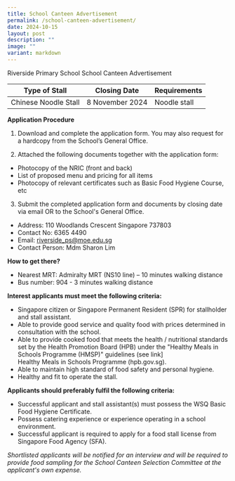 ```yaml
---
title: School Canteen Advertisement
permalink: /school-canteen-advertisement/
date: 2024-10-15
layout: post
description: ""
image: ""
variant: markdown
---
```

Riverside Primary School School Canteen Advertisement

| Type of Stall | Closing Date | Requirements |
| -------- | -------- | -------- |
| Chinese Noodle Stall | 8 November 2024 | Noodle stall|

**Application Procedure**

1. Download and complete the application form. You may also request for a hardcopy from the School’s General Office.


2. Attached the following documents together with the application form:
* Photocopy of the NRIC (front and back)
* List of proposed menu and pricing for all items
* Photocopy of relevant certificates such as Basic Food Hygiene Course, etc

3. Submit the completed application form and documents by closing date via email OR to the School's General Office.

* Address: 110 Woodlands Crescent Singapore 737803 
* Contact No: 6365 4490
* Email: riverside_ps@moe.edu.sg
* Contact Person: Mdm Sharon Lim

**How to get there?**
* Nearest MRT: Admiralty MRT (NS10 line) – 10 minutes walking distance
* Bus number: 904 - 3 minutes walking distance





**Interest applicants must meet the following criteria:**
* Singapore citizen or Singapore Permanent Resident (SPR) for stallholder and stall assistant.
* Able to provide good service and quality food with prices determined in consultation with the school.
* Able to provide cooked food that meets the health / nutritional standards set by the Health Promotion Board (HPB) under the "Healthy Meals in Schools Programme (HMSP)" guidelines (see link]  
Healthy Meals in Schools Programme (hpb.gov.sg).
* Able to maintain high standard of food safety and personal hygiene.
* Healthy and fit to operate the stall.


**Applicants should preferably fulfil the following criteria:**
* Successful applicant and stall assistant(s) must possess the WSQ Basic Food Hygiene Certificate.
* Possess catering experience or experience operating in a school environment.
* Successful applicant is required to apply for a food stall license from Singapore Food Agency (SFA).


*Shortlisted applicants will be notified for an interview and will be required to provide food sampling for the School Canteen Selection Committee at the applicant's own expense.*
